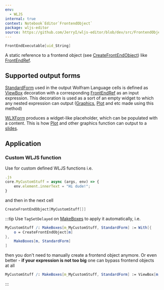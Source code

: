 ```yaml
---
env:
  - WLJS
internal: true
context: Notebook`Editor`FrontendObject`
package: wljs-editor
source: https://github.com/JerryI/wljs-editor/blob/dev/src/FrontendObject.wl
---
```

```mathematica
FrontEndExecutable[uid_String]
```

A static reference to a frontend object (see [CreateFrontEndObject](frontend/Reference/Frontend%20Objects/CreateFrontEndObject.md))  like [FrontEndRef](frontend/Reference/Frontend%20Objects/FrontEndRef.md).

## Supported output forms
[StandardForm](frontend/Reference/Formatting/StandardForm.md) used in the output Wolfram Language cells is defined as [ViewBox](frontend/Reference/Formatting/Low-level/ViewBox.md) decoration with a corresponding [FrontEndRef](frontend/Reference/Frontend%20Objects/FrontEndRef.md) as an input expression. This decoration is used as a sort of an empty widget to which any nested expression can output ([Graphics](frontend/Reference/Graphics/Graphics.md), [Plot](frontend/Reference/Plotting%20Functions/Plot.md) and etc made using this method)

[WLXForm](frontend/Reference/Formatting/WLXForm.md) produces a widget-like placeholder, which can be populated with a content. This is how [Plot](frontend/Reference/Plotting%20Functions/Plot.md) and other graphics function can output to a [slides](frontend/Cell%20types/Slides.md).

## Application

### Custom WLJS function
Use for custom defined WLJS functions i.e.

```js
.js
core.MyCustomStuff = async (args, env) => {
	env.element.innerText = "Hi dude!";
}
```

and then in the next cell
```mathematica
CreateFrontEndObject[MyCustomStuff[]]
```

:::tip
Use `TagSetDelayed` on [MakeBoxes](frontend/Reference/Formatting/MakeBoxes.md) to apply it automatically, i.e.

```mathematica
MyCustomStuff /: MakeBoxes[m_MyCustomStuff, StandardForm] := With[{
	o = CreateFrontEndObject[m]
},
	MakeBoxes[m, StandardForm]
]
```

then you don't need to manually create a frontend object anymore. Or even better - __if your expression is not too big__ one can bypass frontend objects at all

```mathematica
MyCustomStuff /: MakeBoxes[m_MyCustomStuff, StandardForm] := ViewBox[m,m]
```
:::


